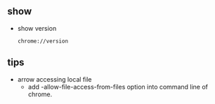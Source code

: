 
## show

- show version
  ```
  chrome://version
  ```

## tips

- arrow accessing local file
  - add -allow-file-access-from-files option into command line of chrome.

